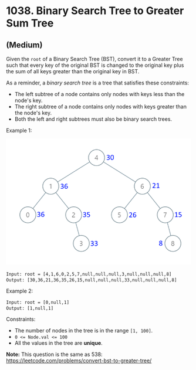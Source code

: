 # 1038. Binary Search Tree to Greater Sum Tree
## (Medium)

Given the `root` of a Binary Search Tree (BST), convert it to a Greater Tree such that every key of the original BST is changed to the original key plus the sum of all keys greater than the original key in BST.

As a reminder, a *binary search tree* is a tree that satisfies these constraints:

- The left subtree of a node contains only nodes with keys less than the node's key.
- The right subtree of a node contains only nodes with keys greater than the node's key.
- Both the left and right subtrees must also be binary search trees.
 

Example 1:

![alt text](image.png)

```
Input: root = [4,1,6,0,2,5,7,null,null,null,3,null,null,null,8]
Output: [30,36,21,36,35,26,15,null,null,null,33,null,null,null,8]
```

Example 2:

```
Input: root = [0,null,1]
Output: [1,null,1]
```

Constraints:

- The number of nodes in the tree is in the range `[1, 100]`.
- `0 <= Node.val <= 100`
- All the values in the tree are **unique**.
 

**Note:** This question is the same as 538: https://leetcode.com/problems/convert-bst-to-greater-tree/